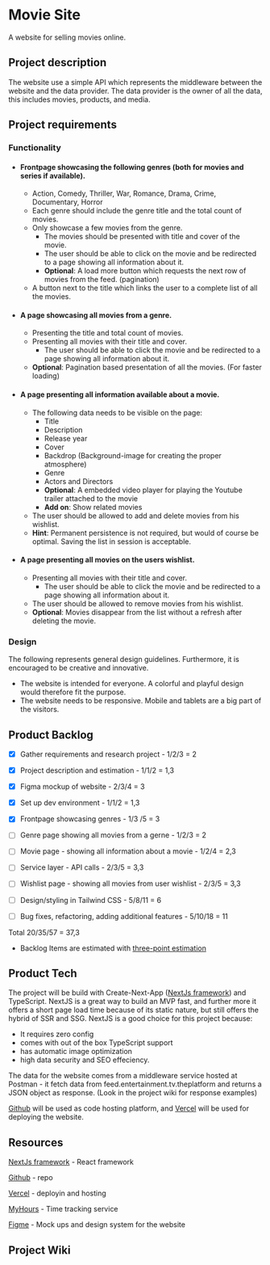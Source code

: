 # Movie Site
A website for selling movies online.

## Project description
The website use a simple API which represents the middleware between the website and the data provider. The data provider is the owner of all the data, this includes movies, products, and media.

## Project requirements

### Functionality

- #### Frontpage showcasing the following genres (both for movies and series if available).
    - Action, Comedy, Thriller, War, Romance, Drama, Crime, Documentary, Horror
    - Each genre should include the genre title and the total count of movies.
    - Only showcase a few movies from the genre.
        - The movies should be presented with title and cover of the movie.
        - The user should be able to click on the movie and be redirected to a page showing all information about it.
        - **Optional**: A load more button which requests the next row of movies from the feed. (pagination)
    - A button next to the title which links the user to a complete list of all the movies.
- #### A page showcasing all movies from a genre.
    - Presenting the title and total count of movies.
    - Presenting all movies with their title and cover.
        - The user should be able to click the movie and be redirected to a page showing all information about it.
    - **Optional**: Pagination based presentation of all the movies. (For faster loading)
- #### A page presenting all information available about a movie.
    - The following data needs to be visible on the page:
        - Title
        - Description
        - Release year
        - Cover
        - Backdrop (Background-image for creating the proper atmosphere)
        - Genre
        - Actors and Directors
        - **Optional**: A embedded video player for playing the Youtube trailer attached to the movie
        - **Add on**: Show related movies
    - The user should be allowed to add and delete movies from his wishlist.
    - **Hint**: Permanent persistence is not required, but would of course be optimal. Saving the list in session is acceptable.
- #### A page presenting all movies on the users wishlist.
    - Presenting all movies with their title and cover.
        - The user should be able to click the movie and be redirected to a page showing all information about it.
    - The user should be allowed to remove movies from his wishlist.
    - **Optional**: Movies disappear from the list without a refresh after deleting the movie.

### Design
The following represents general design guidelines. Furthermore, it is encouraged to be creative and innovative.
- The website is intended for everyone. A colorful and playful design would therefore fit the purpose.
- The website needs to be responsive. Mobile and tablets are a big part of the visitors.

## Product Backlog

- [X] Gather requirements and research project - 1/2/3 = 2

- [X] Project description and estimation - 1/1/2 = 1,3

- [X] Figma mockup of website - 2/3/4 = 3

- [X] Set up dev environment - 1/1/2 = 1,3

- [X] Frontpage showcasing genres - 1/3 /5 = 3

- [ ] Genre page showing all movies from a gerne - 1/2/3 = 2

- [ ] Movie page - showing all information about a movie - 1/2/4 = 2,3

- [ ] Service layer - API calls - 2/3/5 = 3,3

- [ ] Wishlist page - showing all movies from user wishlist - 2/3/5 = 3,3

- [ ] Design/styling in Tailwind CSS - 5/8/11 = 6

- [ ] Bug fixes, refactoring, adding additional features - 5/10/18 = 11

Total 20/35/57 = 37,3

* Backlog Items are estimated with [three-point estimation](https://en.wikipedia.org/wiki/Three-point_estimation) 

## Product Tech
The project will be build with Create-Next-App ([NextJs framework](https://nextjs.org/)) and TypeScript. 
NextJS is a great way to build an MVP fast, and further more it offers a short page load time because of its static nature, but still offers the hybrid of SSR and SSG.
NextJS is a good choice for this project because: 
- It requires zero config
- comes with out of the box TypeScript support
- has automatic image optimization
- high data security and SEO effeciency. 

The data for the website comes from a middleware service hosted at Postman - it fetch data from feed.entertainment.tv.theplatform and returns a JSON object as response. (Look in the project wiki for response examples)

[Github](https://www.github.com) will be used as code hosting platform, and [Vercel](https://www.vercel.com) will be used for deploying the website. 


## Resources
[NextJs framework](https://nextjs.org/) - React framework

[Github](https://www.github.com) - repo

[Vercel](https://www.vercel.com) - deployin and hosting

[MyHours](https://www.myHours.com) - Time tracking service

[Figme](https://www.figma.com/file/gXmVXnRIUWOJg6STsF318u/movieWebsite?node-id=1%3A2) - Mock ups and design system for the website



## Project Wiki

